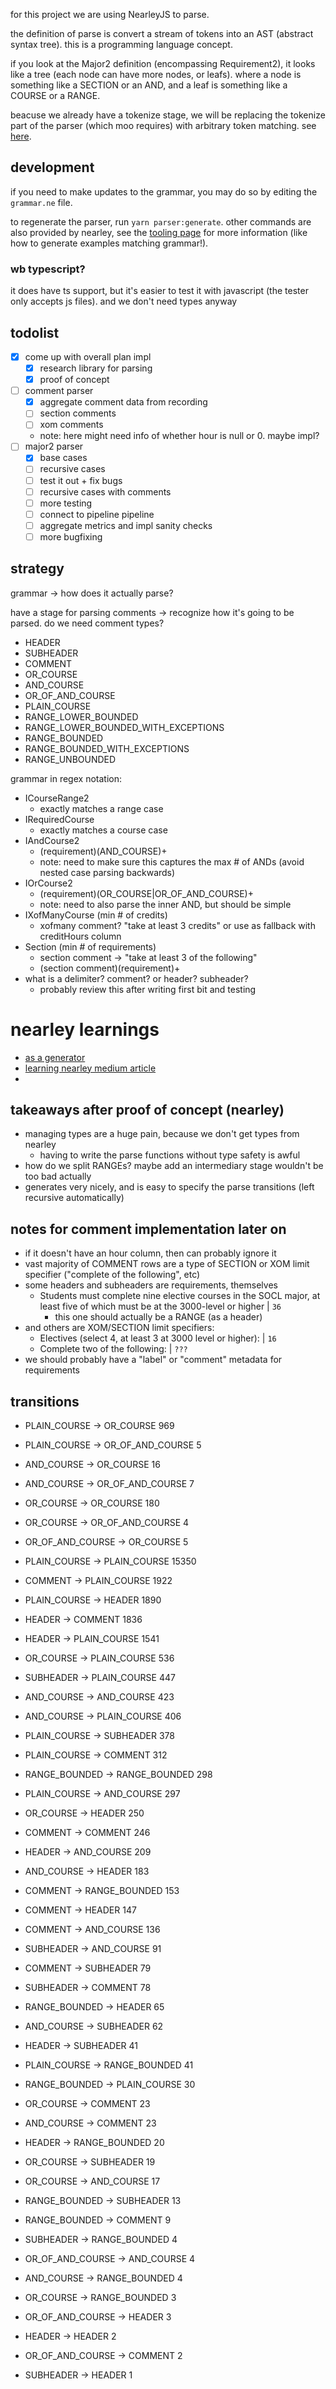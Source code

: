 for this project we are using NearleyJS to parse.

the definition of parse is convert a stream of tokens into an AST (abstract syntax tree). this is a programming language concept.

if you look at the Major2 definition (encompassing Requirement2), it looks like a tree (each node can have more nodes, or leafs). where a node is something like a SECTION or an AND, and a leaf is something like a COURSE or a RANGE.

beacuse we already have a tokenize stage, we will be replacing the tokenize part of the parser (which moo requires) with arbitrary token matching. see [here](https://nearley.js.org/docs/tokenizers#custom-token-matchers).

## development

if you need to make updates to the grammar, you may do so by editing the `grammar.ne` file.

to regenerate the parser, run `yarn parser:generate`. other commands are also provided by nearley, see the [tooling page](https://nearley.js.org/docs/tooling) for more information (like how to generate examples matching grammar!).

### wb typescript?

it does have ts support, but it's easier to test it with javascript (the tester only accepts js files). and we don't need types anyway

## todolist

- [x] come up with overall plan impl
  - [x] research library for parsing
  - [x] proof of concept
- [ ] comment parser
  - [x] aggregate comment data from recording
  - [ ] section comments
  - [ ] xom comments
  - note: here might need info of whether hour is null or 0. maybe impl?
- [ ] major2 parser
  - [x] base cases
  - [ ] recursive cases
  - [ ] test it out + fix bugs
  - [ ] recursive cases with comments
  - [ ] more testing
  - [ ] connect to pipeline pipeline
  - [ ] aggregate metrics and impl sanity checks
  - [ ] more bugfixing

## strategy

grammar -> how does it actually parse?

have a stage for parsing comments -> recognize how it's going to be parsed. do we need comment types?

- HEADER
- SUBHEADER
- COMMENT
- OR_COURSE
- AND_COURSE
- OR_OF_AND_COURSE
- PLAIN_COURSE
- RANGE_LOWER_BOUNDED
- RANGE_LOWER_BOUNDED_WITH_EXCEPTIONS
- RANGE_BOUNDED
- RANGE_BOUNDED_WITH_EXCEPTIONS
- RANGE_UNBOUNDED

grammar in regex notation:

- ICourseRange2
  - exactly matches a range case
- IRequiredCourse
  - exactly matches a course case
- IAndCourse2
  - (requirement)(AND_COURSE)+
  - note: need to make sure this captures the max # of ANDs (avoid nested case parsing backwards)
- IOrCourse2
  - (requirement)(OR_COURSE|OR_OF_AND_COURSE)+
  - note: need to also parse the inner AND, but should be simple
- IXofManyCourse (min # of credits)
  - xofmany comment? "take at least 3 credits" or use as fallback with creditHours column
- Section (min # of requirements)
  - section comment -> "take at least 3 of the following"
  - (section comment)(requirement)+
- what is a delimiter? comment? or header? subheader?
  - probably review this after writing first bit and testing

# nearley learnings

- [as a generator](http://humans-who-read-grammars.blogspot.com/2018/04/having-fun-with-phrase-structure.html)
- [learning nearley medium article](https://gajus.medium.com/parsing-absolutely-anything-in-javascript-using-earley-algorithm-886edcc31e5e)
-

## takeaways after proof of concept (nearley)

- managing types are a huge pain, because we don't get types from nearley
  - having to write the parse functions without type safety is awful
- how do we split RANGEs? maybe add an intermediary stage wouldn't be too bad actually
- generates very nicely, and is easy to specify the parse transitions (left recursive automatically)

## notes for comment implementation later on

- if it doesn't have an hour column, then can probably ignore it
- vast majority of COMMENT rows are a type of SECTION or XOM limit specifier ("complete <n> of the following", etc)
- some headers and subheaders are requirements, themselves
  - Students must complete nine elective courses in the SOCL major, at least five of which must be at the 3000-level or higher | `36`
    - this one should actually be a RANGE (as a header)
- and others are XOM/SECTION limit specifiers:
  - Electives (select 4, at least 3 at 3000 level or higher): | `16`
  - Complete two of the following: | `???`
- we should probably have a "label" or "comment" metadata for requirements

## transitions

- PLAIN_COURSE -> OR_COURSE 969
- PLAIN_COURSE -> OR_OF_AND_COURSE 5
- AND_COURSE -> OR_COURSE 16
- AND_COURSE -> OR_OF_AND_COURSE 7
- OR_COURSE -> OR_COURSE 180
- OR_COURSE -> OR_OF_AND_COURSE 4
- OR_OF_AND_COURSE -> OR_COURSE 5

- PLAIN_COURSE -> PLAIN_COURSE 15350
- COMMENT -> PLAIN_COURSE 1922
- PLAIN_COURSE -> HEADER 1890
- HEADER -> COMMENT 1836
- HEADER -> PLAIN_COURSE 1541

- OR_COURSE -> PLAIN_COURSE 536
- SUBHEADER -> PLAIN_COURSE 447
- AND_COURSE -> AND_COURSE 423
- AND_COURSE -> PLAIN_COURSE 406
- PLAIN_COURSE -> SUBHEADER 378
- PLAIN_COURSE -> COMMENT 312
- RANGE_BOUNDED -> RANGE_BOUNDED 298
- PLAIN_COURSE -> AND_COURSE 297
- OR_COURSE -> HEADER 250
- COMMENT -> COMMENT 246
- HEADER -> AND_COURSE 209
- AND_COURSE -> HEADER 183
- COMMENT -> RANGE_BOUNDED 153
- COMMENT -> HEADER 147
- COMMENT -> AND_COURSE 136
- SUBHEADER -> AND_COURSE 91
- COMMENT -> SUBHEADER 79
- SUBHEADER -> COMMENT 78
- RANGE_BOUNDED -> HEADER 65
- AND_COURSE -> SUBHEADER 62
- HEADER -> SUBHEADER 41
- PLAIN_COURSE -> RANGE_BOUNDED 41
- RANGE_BOUNDED -> PLAIN_COURSE 30
- OR_COURSE -> COMMENT 23
- AND_COURSE -> COMMENT 23
- HEADER -> RANGE_BOUNDED 20
- OR_COURSE -> SUBHEADER 19
- OR_COURSE -> AND_COURSE 17

- RANGE_BOUNDED -> SUBHEADER 13
- RANGE_BOUNDED -> COMMENT 9
- SUBHEADER -> RANGE_BOUNDED 4
- OR_OF_AND_COURSE -> AND_COURSE 4
- AND_COURSE -> RANGE_BOUNDED 4

- OR_COURSE -> RANGE_BOUNDED 3
- OR_OF_AND_COURSE -> HEADER 3
- HEADER -> HEADER 2
- OR_OF_AND_COURSE -> COMMENT 2
- SUBHEADER -> HEADER 1
